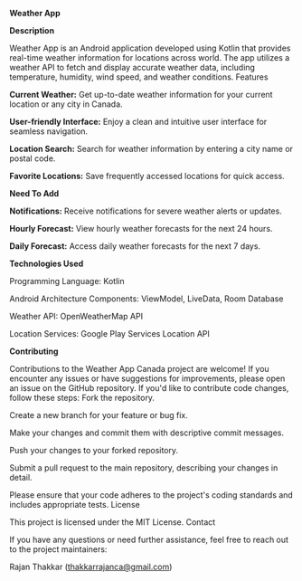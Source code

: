 **Weather App**


**Description**


Weather App is an Android application developed using Kotlin that provides real-time weather information for locations across world. The app utilizes a weather API to fetch and display accurate weather data, including temperature, humidity, wind speed, and weather conditions.
Features


**Current Weather:** Get up-to-date weather information for your current location or any city in Canada.

**User-friendly Interface:** Enjoy a clean and intuitive user interface for seamless navigation.

**Location Search:** Search for weather information by entering a city name or postal code.

**Favorite Locations:** Save frequently accessed locations for quick access.




**Need To Add**



**Notifications:** Receive notifications for severe weather alerts or updates.

**Hourly Forecast:** View hourly weather forecasts for the next 24 hours.

**Daily Forecast:** Access daily weather forecasts for the next 7 days.




**Technologies Used**


Programming Language: Kotlin

Android Architecture Components: ViewModel, LiveData, Room Database

Weather API: OpenWeatherMap API

Location Services: Google Play Services Location API


**Contributing**


Contributions to the Weather App Canada project are welcome! If you encounter any issues or have suggestions for improvements, please open an issue on the GitHub repository. If you'd like to contribute code changes, follow these steps:
Fork the repository.

Create a new branch for your feature or bug fix.


Make your changes and commit them with descriptive commit messages.

Push your changes to your forked repository.

Submit a pull request to the main repository, describing your changes in detail.


Please ensure that your code adheres to the project's coding standards and includes appropriate tests.
License

This project is licensed under the MIT License.
Contact


If you have any questions or need further assistance, feel free to reach out to the project maintainers:


Rajan Thakkar (thakkarrajanca@gmail.com)
